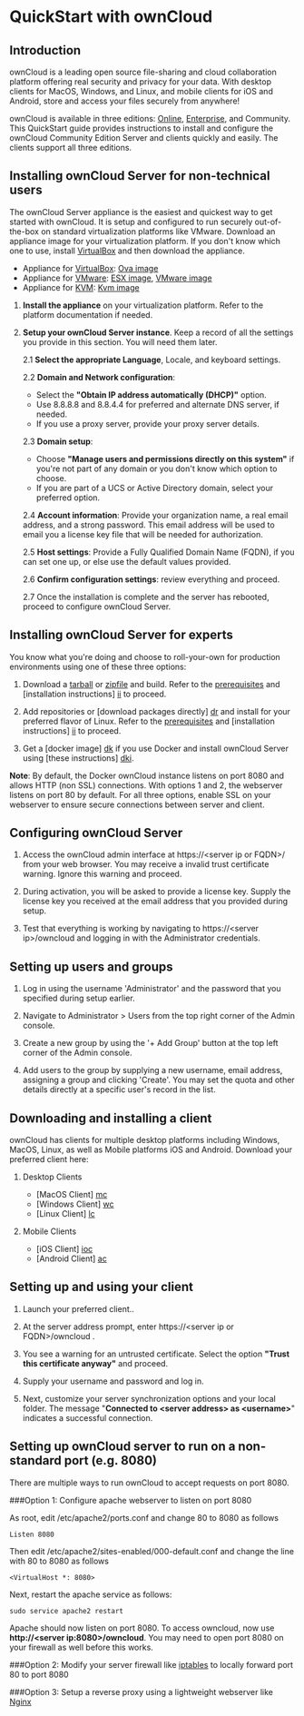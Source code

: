 # QuickStart with ownCloud

## Introduction

ownCloud is a leading open source file-sharing and cloud collaboration platform offering real security and privacy for your data. With desktop clients for MacOS, Windows, and Linux, and mobile clients for iOS and Android, store and access your files securely from anywhere!

ownCloud is available in three editions: [Online], [Enterprise], and Community. This QuickStart guide provides instructions to install and configure the ownCloud Community Edition Server and clients quickly and easily. The clients support all three editions.

[Online]: https://owncloud.online/
[Enterprise]: https://owncloud.com/product-enterprise/


## Installing ownCloud Server for non-technical users

The ownCloud Server appliance is the easiest and quickest way to get started with ownCloud. It is setup and configured to run securely out-of-the-box on standard virtualization platforms like VMware. Download an appliance image for your virtualization platform. If you don't know which one to use, install [VirtualBox] and then download the appliance.

* Appliance for [VirtualBox]: [Ova image]
* Appliance for [VMware]: [ESX image], [VMware image]
* Appliance for [KVM]: [Kvm image]

[VMware]: https://www.vmware.com/
[VirtualBox]: https://www.virtualbox.org/
[KVM]: https://www.linux-kvm.org/page/Main_Page
[Ova image]: https://appcenter.software-univention.de/univention-apps/current/owncloud/Univention-App-owncloud-virtualbox.ova
[ESX image]: https://appcenter.software-univention.de/univention-apps/current/owncloud/Univention-App-owncloud-ESX.ova
[Kvm image]: https://appcenter.software-univention.de/univention-apps/current/owncloud/Univention-App-owncloud-KVM.qcow2
[VMware image]: https://appcenter.software-univention.de/univention-apps/current/owncloud/Univention-App-owncloud-vmware.zip

1.	**Install the appliance** on your virtualization platform. Refer to the platform documentation if needed.

2.	**Setup your ownCloud Server instance**. Keep a record of all the settings you provide in this section. You will need them later. 

	2.1	**Select the appropriate Language**, Locale, and keyboard settings.
	
	2.2	**Domain and Network configuration**:
	* Select the **"Obtain IP address automatically (DHCP)"** option.
	* Use 8.8.8.8 and 8.8.4.4 for preferred and alternate DNS server, if needed.
	* If you use a proxy server, provide your proxy server details.

	2.3 **Domain setup**:
	* Choose **"Manage users and permissions directly on this system"** if you're not part of any domain or you don't know which option to choose.
	* If you are part of a UCS or Active Directory domain, select your preferred option.
		
	2.4 **Account information**:
		Provide your organization name, a real email address, and a strong password. This email address will be used to email you a license key file that will be needed for authorization.
		
	2.5 **Host settings**:
		Provide a Fully Qualified Domain Name (FQDN), if you can set one up, or else use the  default values provided. 
		
	2.6 **Confirm configuration settings**: review everything and proceed.
	
	2.7 Once the installation is complete and the server has rebooted, proceed to configure ownCloud Server.


## Installing ownCloud Server for experts

You know what you're doing and choose to roll-your-own for production environments using one of these three options: 

1.	Download a [tarball] or [zipfile] and build. Refer to the [prerequisites] and [installation instructions] [ii] to proceed. 

2.	Add repositories or [download packages directly] [dr] and install for your preferred flavor of Linux. Refer to the [prerequisites] and [installation instructions] [ii] to proceed.  

3.	Get a [docker image] [dk] if you use Docker and install ownCloud Server using [these instructions] [dki]. 

[tarball]: https://download.owncloud.org/community/owncloud-10.2.1.tar.bz2
[zipfile]: https://download.owncloud.org/community/owncloud-10.2.1.zip
[prerequisites]: https://doc.owncloud.org/server/10.2/admin_manual/installation/system_requirements.html
[ii]: https://doc.owncloud.org/server/10.2/admin_manual/installation/manual_installation.html
[dr]: https://download.owncloud.org/download/repositories/production/owncloud/
[dk]: https://hub.docker.com/r/owncloud/server/
[dki]: https://doc.owncloud.org/server/latest/admin_manual/installation/docker/

**Note**: By default, the Docker ownCloud instance listens on port 8080 and allows HTTP (non SSL) connections. With options 1 and 2, the webserver listens on port 80 by default. For all three options, enable SSL on your webserver to ensure secure connections between server and client.


## Configuring ownCloud Server

1. Access the ownCloud admin interface at https://\<server ip or FQDN\>/ from your web browser. You may receive a invalid trust certificate warning. Ignore this warning and proceed.

2. During activation, you will be asked to provide a license key. Supply the license key you received at the email address that you provided during setup.

3. Test that everything is working by navigating to https://\<server ip\>/owncloud and logging in with the Administrator credentials. 

## Setting up users and groups

1. Log in using the username 'Administrator' and the password that you specified during setup earlier.

2. Navigate to Administrator > Users from the top right corner of the Admin console.

3. Create a new group by using the '+ Add Group' button at the top left corner of the Admin console.

4. Add users to the group by supplying a new username, email address, assigning a group and clicking 'Create'. You may set the quota and other details directly at a specific user's record in the list.

## Downloading and installing a client

ownCloud has clients for multiple desktop platforms including Windows, MacOS, Linux, as well as Mobile platforms iOS and Android. Download your preferred client here:

1. Desktop Clients
	*	[MacOS Client] [mc]
	*	[Windows Client] [wc]
	*	[Linux Client] [lc]
	
2.	Mobile Clients
	*	[iOS Client] [ioc]
	*	[Android Client] [ac]

[wc]: https://download.owncloud.com/desktop/stable/ownCloud-2.5.4.11654.11466.msi
[mc]: https://download.owncloud.com/desktop/stable/ownCloud-2.5.4.11456.pkg
[lc]: https://software.opensuse.org/download/package?project=isv:ownCloud:desktop&package=owncloud-client
[ioc]: https://apps.apple.com/app/id1359583808?ls=1
[ac]: https://play.google.com/store/apps/details?id=com.owncloud.android

	
## Setting up and using your client

1. Launch your preferred client..

2. At the server address prompt, enter https://\<server ip or FQDN\>/owncloud .

3. You see a warning for an untrusted certificate. Select the option **"Trust this certificate anyway"** and proceed.

4. Supply your username and password and log in.

5. Next, customize your server synchronization options and your local folder.
The message "**Connected to \<server address\> as \<username\>**" indicates a successful connection.



## Setting up ownCloud server to run on a non-standard port (e.g. 8080)

There are multiple ways to run ownCloud to accept requests on port 8080.

###Option 1: Configure apache webserver to listen on port 8080

As root, edit /etc/apache2/ports.conf and change 80 to 8080 as follows
```
Listen 8080
```
Then edit /etc/apache2/sites-enabled/000-default.conf and change the line with 80 to 8080 as follows
```
<VirtualHost *: 8080>
```
Next, restart the apache service as follows:
```
sudo service apache2 restart
```
Apache should now listen on port 8080. To access owncloud, now use **http://\<server ip:8080\>/owncloud**. You may need to open port 8080 on your firewall as well before this works. 

###Option 2: Modify your server firewall like [iptables] to locally forward port 80 to port 8080

[iptables]: https://www.netfilter.org/projects/iptables/index.html

###Option 3: Setup a reverse proxy using a lightweight webserver like [Nginx]

[Nginx]: https://nginx.org/